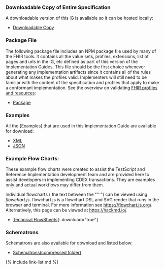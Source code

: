 ### Downloadable Copy of Entire Specification

A downloadable version of this IG is available so it can be hosted locally:

- [Downloadable Copy](full-ig.zip)

### Package File

The following package file includes an NPM package file used by many of the FHIR tools.  It contains all the value sets, profiles, extensions, list of pages and urls in the IG, etc defined as part of this version of the Implementation Guides. This file should be the first choice whenever generating any implementation artifacts since it contains all of the rules about what makes the profiles valid. Implementers will still need to be familiar with the content of the specification and profiles that apply to make a conformant implementation. See the overview on validating [FHIR profiles and resources]({{site.data.fhir.path}}validation.html):

- [Package](package.tgz)

### Examples

All the [Examples] that are used in this Implementation Guide are available for download:

- [XML](examples.xml.zip)
- [JSON](examples.json.zip)

<div class="bg-success" markdown="1">

### Example Flow Charts:

These example flow charts were created to assist the TestScript and Reference Implementation development team and are provided here to assist developers in implementing CDEX transactions.  They are examples only and actual workflows may differ from them. 

Individual flowcharts ( the text between the "'''") can be viewed using *flowchart.js*.  flowchart.js is a flowchart DSL and SVG render that runs in the browser and terminal. For more information see https://flowchart.js.org/.  Alternatively, this page can be viewed at https://hackmd.io/.

 - [Technical FlowSheets](techflow_examples.md){:.download="true"}
  
</div><!-- new-content -->



### Schematrons

Schematrons are also available for download and listed below:

- [Schematrons(compressed folder)](schematrons.zip)

{% include link-list.md %}
